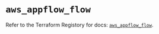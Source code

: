 # `aws_appflow_flow`

Refer to the Terraform Registory for docs: [`aws_appflow_flow`](https://registry.terraform.io/providers/hashicorp/aws/5.12.0/docs/resources/appflow_flow).
